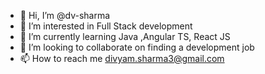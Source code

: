 - 👋 Hi, I’m @dv-sharma
- 👀 I’m interested in Full Stack development
- 🌱 I’m currently learning Java ,Angular TS, React JS
- 💞️ I’m looking to collaborate on finding a development job
- 📫 How to reach me divyam.sharma3@gmail.com

<!---
dv-sharma/dv-sharma is a ✨ special ✨ repository because its `README.md` (this file) appears on your GitHub profile.
You can click the Preview link to take a look at your changes.
--->
